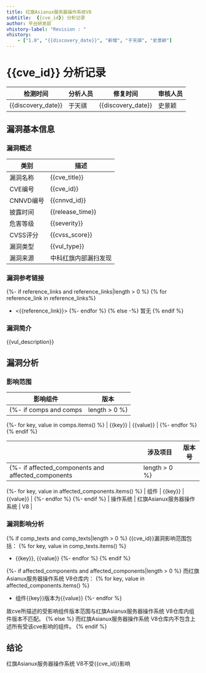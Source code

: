 ```yaml
---
title: 红旗Asianux服务器操作系统V8
subtitle:  {{cve_id}} 分析记录
author: 平台研发部
vhistory-label: "Revision : "
vhistory:
    - ["1.0", "{{discovery_date}}", "新增", "于天祺", "史景颖"]
---
```


# {{cve_id}} 分析记录

| 检测时间       | 分析人员 | 修复时间       | 审核人员 |
| ---------- | ---- | ---------- | ---- |
| {{discovery_date}} | 于天祺   | {{discovery_date}} | 史景颖 |

## 漏洞基本信息

### 漏洞概述

| 类别         | 描述                                                         |
| ------------ | ------------------------------------------------------------ |
| 漏洞名称    | {{cve_title}} |
| CVE编号   | {{cve_id}} |
| CNNVD编号 | {{cnnvd_id}} |
| 披露时间    | {{release_time}} |
| 危害等级    | {{severity}} |
| CVSS评分  | {{cvss_score}} |
| 漏洞类型    | {{vul_type}} |
| 漏洞来源    | 中科红旗内部漏扫发现 |

### 漏洞参考链接

{%- if reference_links and reference_links|length > 0 %}
{% for reference_link in reference_links%}
- <{{reference_link}}>
{%- endfor %}
{% else -%}
暂无
{% endif %}

### 漏洞简介

{{vul_description}}

## 漏洞分析

### 影响范围

| 影响组件 | 版本 | 
| ------ | ----- |
{%- if comps and comps|length > 0 %}
{%- for key, value in comps.items() %}
| {{key}} | {{value}} |
{%- endfor %}
{% endif %}

|  | 涉及项目 | 版本号 |
| -- | ---- | ----- |
{%- if affected_components and affected_components|length > 0 %}
{%- for key, value in affected_components.items() %}
| 组件 | {{key}} | {{value}} |
{%- endfor %}
{%- endif %}
| 操作系统 | 红旗Asianux服务器操作系统 | V8 |

### 漏洞影响分析
{% if comp_texts and comp_texts|length > 0 %}
{{cve_id}}漏洞影响范围包括：
{% for key, value in comp_texts.items() %}
- {{key}}, {{value}}
{%- endfor %}
{% endif %}

{%- if affected_components and affected_components|length > 0 %}
而红旗Asianux服务器操作系统 V8仓库内：
{% for key, value in affected_components.items() %}
- 组件{{key}}版本为{{value}}
{%- endfor %}

故cve所描述的受影响组件版本范围与红旗Asianux服务器操作系统 V8仓库内组件版本不匹配。
{% else %}
而红旗Asianux服务器操作系统 V8仓库内不包含上述所有受该cve影响的组件。
{% endif %}
## 结论

红旗Asianux服务器操作系统 V8不受{{cve_id}}影响
